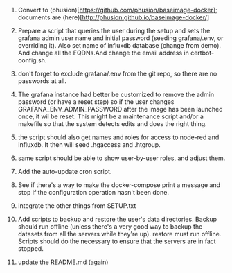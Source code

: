 1. Convert to (phusion)[https://github.com/phusion/baseimage-docker]; documents are (here)[http://phusion.github.io/baseimage-docker/]

2. Prepare a script that queries the user during the setup and sets the grafana admin user name and initial password (seeding grafana/.env, or overriding it). Also set name of influxdb database (change from demo).  And change all the FQDNs.And change the email address in certbot-config.sh.

3. don't forget to exclude grafana/.env from the git repo, so there are no passwords at all.

4. The grafana instance had better be customized to remove the admin password (or have a reset step) so if the user changes GRAFANA\_ENV\_ADMIN\_PASSWORD after the image has been launched once, it wil be reset. This might be a maintenance script and/or a makefile so that the system detects edits and does the right thing.

4. the script should also get names and roles for access to node-red and influxdb. It then will seed .hgaccess and .htgroup.

5. same script should be able to show user-by-user roles, and adjust them.

6. Add the auto-update cron script.

7. See if there's a way to make the docker-compose print a message and stop if the configuration operation hasn't been done.

8. integrate the other things from SETUP.txt

9. Add scripts to backup and restore the user's data directories. Backup should run offline (unless there's a very good way to backup the datasets from all the servers while they're up). restore must run offline. Scripts should do the necessary to ensure that the servers are in fact stopped.

10. update the README.md (again)
